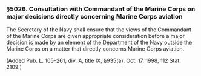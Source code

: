### §5026. Consultation with Commandant of the Marine Corps on major decisions directly concerning Marine Corps aviation ###

The Secretary of the Navy shall ensure that the views of the Commandant of the Marine Corps are given appropriate consideration before a major decision is made by an element of the Department of the Navy outside the Marine Corps on a matter that directly concerns Marine Corps aviation.

(Added Pub. L. 105–261, div. A, title IX, §935(a), Oct. 17, 1998, 112 Stat. 2109.)